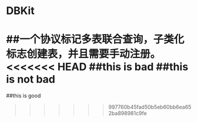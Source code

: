 # DBKit
##一个协议标记多表联合查询，子类化标志创建表，并且需要手动注册。
<<<<<<< HEAD
##this is bad
##this is not bad
=======
##this is good
>>>>>>> 997760b45fad50b5eb60bb6ea652ba898981c9fe
